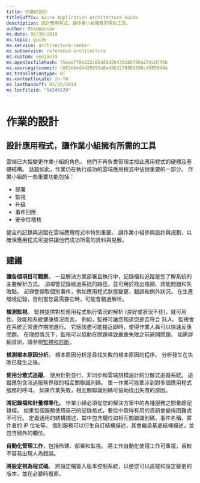 ```yaml
---
title: 作業的設計
titleSuffix: Azure Application Architecture Guide
description: 設計應用程式，讓作業小組擁有所需的工具。
author: MikeWasson
ms.date: 08/30/2018
ms.topic: guide
ms.service: architecture-center
ms.subservice: reference-architecture
ms.custom: seojan19
ms.openlocfilehash: 75eaa7f8e322c66a83d2b43d180780a2fdcd745b
ms.sourcegitcommit: c053e6edb429299a0ad9b327888d596c48859d4a
ms.translationtype: HT
ms.contentlocale: zh-TW
ms.lasthandoff: 03/20/2019
ms.locfileid: "58245629"
---
```

# <a name="design-for-operations"></a>作業的設計

## <a name="design-an-application-so-that-the-operations-team-has-the-tools-they-need"></a>設計應用程式，讓作業小組擁有所需的工具

雲端已大幅變更作業小組的角色。 他們不再負責管理主控此應用程式的硬體及基礎結構。  話雖如此，作業仍在執行成功的雲端應用程式中佔很重要的一部分。 作業小組的一些重要功能包括：

- 部署
- 監視
- 升級
- 事件回應
- 安全性稽核

健全的記錄與追蹤在雲端應用程式中特別重要。 讓作業小組參與設計與規劃，以確保應用程式可提供讓他們成功所需的資料與見解。  <!-- to do: Link to DevOps checklist -->

## <a name="recommendations"></a>建議

**讓各個項目可觀察**。 一旦解決方案部署且執行中，記錄檔和追蹤是您了解系統的主要解析方式。 *追蹤*會記錄經過系統的路徑，並可用於找出瓶頸、效能問題和失敗點。 *記錄*會擷取個別事件，例如應用程式狀態變更、錯誤和例外狀況。 在生產環境記錄，否則當您最需要它時，可能會錯過解析。

**檢測監視**。 監視提供對於應用程式執行情況的解析 (良好或狀況不佳)，就可用性、效能和系統健康情況而言。 例如，監視可讓您知道您是否符合 SLA。 監視會在系統正常運作期間進行。 它應該盡可能接近即時，使得作業人員可以快速反應問題。 在理想情況下，監視可以協助在問題導致嚴重失敗之前避開問題。 如需詳細資訊，請參閱[監視和診斷][monitoring]。

**檢測根本原因分析**。 根本原因分析是尋找失敗的根本原因的程序。 分析發生在失敗已發生之後。

**使用分散式追蹤**。 使用針對並行、非同步和雲端規模設計的分散式追蹤系統。 追蹤應包含流過服務界限的相互關聯識別碼。 單一作業可能牽涉到對多個應用程式服務的呼叫。 如果作業失敗，相互關聯識別碼可協助找出失敗的原因。

**將記錄檔和計量標準化**。 作業小組必須從您的解決方案中的各種服務之間彙總記錄檔。 如果每個服務使用自己的記錄格式，要從中取得有用的資訊會變得困難或不可行。 定義通用的結構描述，其中包含欄位如相互關聯識別碼、事件名稱、寄件者的 IP 位址等。 個別服務可以衍生自訂結構描述，其會繼承基底結構描述，並包含額外的欄位。

**自動化管理工作**，包括佈建、部署和監視。 將工作自動化使得工作可重複，且較不容易出現人為錯誤。

**將設定視為程式碼**。 將設定檔簽入版本控制系統，以便您可以追蹤和設定變更的版本，並在必要時復原。

<!-- links -->

[monitoring]: ../../best-practices/monitoring.md

